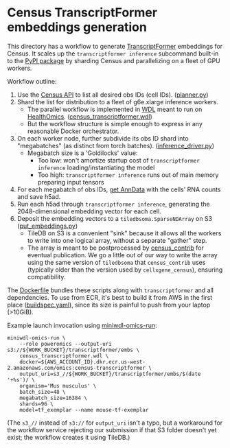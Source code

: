 # Census TranscriptFormer embeddings generation

This directory has a workflow to generate [TranscriptFormer](https://github.com/czi-ai/transcriptformer) embeddings for Census. It scales up the `transcriptformer inference` subcommand built-in to the [PyPI package](https://pypi.org/project/transcriptformer/) by sharding Census and parallelizing on a fleet of GPU workers.

Workflow outline:

1. Use the [Census API](https://chanzuckerberg.github.io/cellxgene-census/python-api.html) to list all desired obs IDs (cell IDs). ([planner.py](planner.py))
2. Shard the list for distribution to a fleet of g6e.xlarge inference workers.
    - The parallel workflow is implemented in [WDL](https://github.com/openwdl/wdl) meant to run on [HealthOmics](https://aws.amazon.com/healthomics/). ([census_transcriptformer.wdl](census_transcriptformer.wdl))
    - But the workflow structure is simple enough to express in any reasonable Docker orchestrator.
2. On each worker node, further subdivide its obs ID shard into "megabatches" (as distinct from torch batches). ([inference_driver.py](inference_driver.py))
    - Megabatch size is a 'Goldilocks' value:
        - Too low: won't amortize startup cost of `transcriptformer inference` loading/instantiating the model
        - Too high: `transcriptformer inference` runs out of main memory preparing input tensors
3. For each megabatch of obs IDs, [get AnnData](https://chanzuckerberg.github.io/cellxgene-census/_autosummary/cellxgene_census.get_anndata.html#cellxgene_census.get_anndata) with the cells' RNA counts and save h5ad.
4. Run each h5ad through `transcriptformer inference`, generating the 2048-dimensional embedding vector for each cell.
5. Deposit the embedding vectors to a `tiledbsoma.SparseNDArray` on S3 ([put_embeddings.py](put_embeddings.py))
    - TileDB on S3 is a convenient "sink" because it allows all the workers to write into one logical array, without a separate "gather" step.
    - The array is meant to be postprocessed by [census_contrib](https://github.com/chanzuckerberg/cellxgene-census/tree/main/tools/census_contrib) for eventual publication. We go a little out of our way to write the array using the same version of `tiledbsoma` that `census_contrib` uses (typically older than the version used by `cellxgene_census`), ensuring compatibility.

The [Dockerfile](Dockerfile) bundles these scripts along with `transcriptformer` and all dependencies. To use from ECR, it's best to build it from AWS in the first place ([buildspec.yaml](buildspec.yaml)), since its size is painful to push from your laptop (>10GiB).

Example launch invocation using [miniwdl-omics-run](https://github.com/miniwdl-ext/miniwdl-omics-run):

```
miniwdl-omics-run \
    --role poweromics --output-uri s3://${WORK_BUCKET}/transcriptformer/embs \
    census_transcriptformer.wdl \
    docker=${AWS_ACCOUNT_ID}.dkr.ecr.us-west-2.amazonaws.com/omics:census-transcriptformer \
    output_uri=s3_//${WORK_BUCKET}/transcriptformer/embs/$(date '+%s')/ \
    organism='Mus musculus' \
    batch_size=48 \
    megabatch_size=16384 \
    shards=96 \
    model=tf_exemplar --name mouse-tf-exemplar
```

(The `s3_//` instead of `s3://` for `output_uri` isn't a typo, but a workaround for the workflow service rejecting our submission if that S3 folder doesn't yet exist; the workflow creates it using TileDB.)
